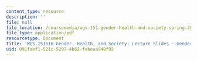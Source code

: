 ```yaml
---
content_type: resource
description: ''
file: null
file_location: /coursemedia/wgs-151-gender-health-and-society-spring-2016/091faef1521c52974b62fabeaa948f92_MITWGS_151S16_Week8.pdf
file_type: application/pdf
resourcetype: Document
title: 'WGS.151S16 Gender, Health, and Society: Lecture Slides - Gender Identity'
uid: 091faef1-521c-5297-4b62-fabeaa948f92
---
```

